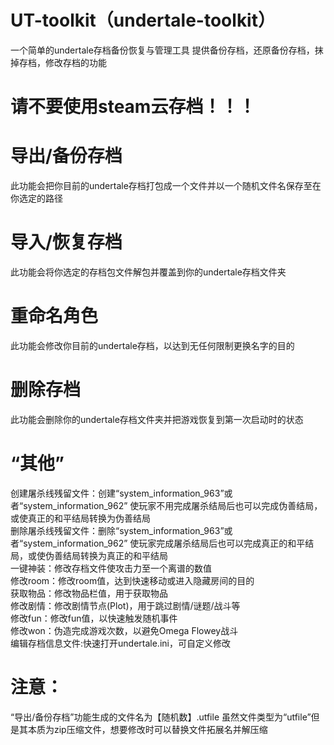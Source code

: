 # UT-toolkit（undertale-toolkit）
一个简单的undertale存档备份恢复与管理工具
提供备份存档，还原备份存档，抹掉存档，修改存档的功能
# 请不要使用steam云存档！！！
# 导出/备份存档
此功能会把你目前的undertale存档打包成一个文件并以一个随机文件名保存至在你选定的路径
# 导入/恢复存档
此功能会将你选定的存档包文件解包并覆盖到你的undertale存档文件夹
# 重命名角色
此功能会修改你目前的undertale存档，以达到无任何限制更换名字的目的
# 删除存档
此功能会删除你的undertale存档文件夹并把游戏恢复到第一次启动时的状态
# “其他”
创建屠杀线残留文件：创建“system_information_963”或者“system_information_962” 使玩家不用完成屠杀结局后也可以完成伪善结局，或使真正的和平结局转换为伪善结局  
删除屠杀线残留文件：删除“system_information_963”或者“system_information_962” 使玩家完成屠杀结局后也可以完成真正的和平结局，或使伪善结局转换为真正的和平结局  
一键神装：修改存档文件使攻击力至一个离谱的数值  
修改room：修改room值，达到快速移动或进入隐藏房间的目的  
获取物品：修改物品栏值，用于获取物品  
修改剧情：修改剧情节点(Plot)，用于跳过剧情/谜题/战斗等  
修改fun：修改fun值，以快速触发随机事件  
修改won：伪造完成游戏次数，以避免Omega Flowey战斗  
编辑存档信息文件:快速打开undertale.ini，可自定义修改
# 注意：
“导出/备份存档”功能生成的文件名为【随机数】.utfile
虽然文件类型为“utfile”但是其本质为zip压缩文件，想要修改时可以替换文件拓展名并解压缩
